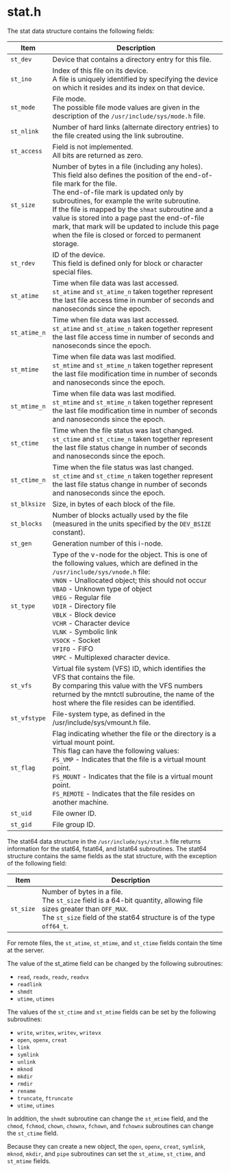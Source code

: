 # stat.h

The stat data structure contains the following fields:

| Item | Description |
| - | - |
| `st_dev` | Device that contains a directory entry for this file. |
| `st_ino` | Index of this file on its device.<br> A file is uniquely identified by specifying the device on which it resides and its index on that device. |
| `st_mode` | File mode.<br> The possible file mode values are given in the description of the `/usr/include/sys/mode.h` file. |
| `st_nlink` | Number of hard links (alternate directory entries) to the file created using the link subroutine. |
| `st_access` | Field is not implemented.<br> All bits are returned as zero. |
| `st_size` | Number of bytes in a file (including any holes).<br> This field also defines the position of the end-of-file mark for the file.<br> The end-of-file mark is updated only by subroutines, for example the write subroutine.<br> If the file is mapped by the `shmat` subroutine and a value is stored into a page past the end-of-file mark, that mark will be updated to include this page when the file is closed or forced to permanent storage. |
| `st_rdev` | ID of the device.<br> This field is defined only for block or character special files. |
| `st_atime` | Time when file data was last accessed.<br> `st_atime` and `st_atime_n` taken together represent the last file access time in number of seconds and nanoseconds since the epoch. |
| `st_atime_n` | Time when file data was last accessed.<br> `st_atime` and `st_atime_n` taken together represent the last file access time in number of seconds and nanoseconds since the epoch. |
| `st_mtime` | Time when file data was last modified.<br> `st_mtime` and `st_mtime_n` taken together represent the last file modification time in number of seconds and nanoseconds since the epoch. |
| `st_mtime_n` | Time when file data was last modified.<br> `st_mtime` and `st_mtime_n` taken together represent the last file modification time in number of seconds and nanoseconds since the epoch. |
| `st_ctime` | Time when the file status was last changed.<br> `st_ctime` and `st_ctime_n` taken together represent the last file status change in number of seconds and nanoseconds since the epoch. |
| `st_ctime_n` | Time when the file status was last changed.<br> `st_ctime` and `st_ctime_n` taken together represent the last file status change in number of seconds and nanoseconds since the epoch. |
| `st_blksize` | Size, in bytes of each block of the file. |
| `st_blocks` | Number of blocks actually used by the file (measured in the units specified by the `DEV_BSIZE` constant). |
| `st_gen` | Generation number of this i-node. |
| `st_type` | Type of the v-node for the object. This is one of the following values, which are defined in the `/usr/include/sys/vnode.h` file:<br> `VNON` - Unallocated object; this should not occur<br> `VBAD` - Unknown type of object<br> `VREG` - Regular file<br> `VDIR` - Directory file<br> `VBLK` - Block device<br> `VCHR` - Character device<br> `VLNK` - Symbolic link<br> `VSOCK` - Socket<br> `VFIFO` - FIFO<br> `VMPC` - Multiplexed character device. |
| `st_vfs` | Virtual file system (VFS) ID, which identifies the VFS that contains the file.<br> By comparing this value with the VFS numbers returned by the mntctl subroutine, the name of the host where the file resides can be identified. |
| `st_vfstype` | File-system type, as defined in the /usr/include/sys/vmount.h file. |
| `st_flag` | Flag indicating whether the file or the directory is a virtual mount point.<br> This flag can have the following values:<br> `FS_VMP` - Indicates that the file is a virtual mount point.<br> `FS_MOUNT` - Indicates that the file is a virtual mount point.<br> `FS_REMOTE` - Indicates that the file resides on another machine. |
| `st_uid` | File owner ID. |
| `st_gid` | File group ID. |


The stat64 data structure in the `/usr/include/sys/stat.h` file returns information for the stat64, fstat64, and lstat64 subroutines. The stat64 structure contains the same fields as the stat structure, with the exception of the following field:

| Item | Description |
| - | - |
| `st_size` | Number of bytes in a file.<br> The `st_size` field is a 64-bit quantity, allowing file sizes greater than `OFF_MAX`.<br> The `st_size` field of the stat64 structure is of the type `off64_t`. |

For remote files, the `st_atime`, `st_mtime`, and `st_ctime` fields contain the time at the server.

The value of the st_atime field can be changed by the following subroutines:

- `read`, `readx`, `readv`, `readvx`
- `readlink`
- `shmdt`
- `utime`, `utimes`


The values of the `st_ctime` and `st_mtime` fields can be set by the following subroutines:

- `write`, `writex`, `writev`, `writevx`
- `open`, `openx`, `creat`
- `link`
- `symlink`
- `unlink`
- `mknod`
- `mkdir`
- `rmdir`
- `rename`
- `truncate`, `ftruncate`
- `utime`, `utimes`

In addition, the `shmdt` subroutine can change the `st_mtime` field, and the `chmod`, `fchmod`, `chown`, `chownx`, `fchown`, and `fchownx` subroutines can change the `st_ctime` field.

Because they can create a new object, the `open`, `openx`, `creat`, `symlink`, `mknod`, `mkdir`, and `pipe` subroutines can set the `st_atime`, `st_ctime`, and `st_mtime` fields.
